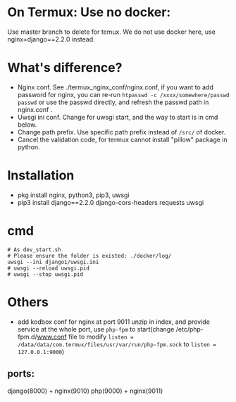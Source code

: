 # On Termux: Use no docker:
Use master branch to delete for temux.
We do not use docker here, use nginx+django==2.2.0 instead.

# What's difference?
- Nginx conf. See ./termux_nginx_conf/nginx.conf, if you want to add password for nginx, you can re-run `htpasswd -c /xxxx/somewhere/passwd passwd` or use the passwd directly, and refresh the passwd path in nginx.conf .
- Uwsgi ini conf. Change for uwsgi start, and the way to start is in cmd below.
- Change path prefix. Use specific path prefix instead of `/src/` of docker.
- Cancel the validation code, for termux cannot install "pillow" package in python.

# Installation
- pkg install nginx, python3, pip3, uwsgi
- pip3 install django==2.2.0 django-cors-headers requests uwsgi

# cmd
```
# As dev_start.sh
# Please ensure the folder is existed: ./docker/log/
uwsgi --ini django1/uwsgi.ini
# uwsgi --reload uwsgi.pid
# uwsgi --stop uwsgi.pid
```

# Others
- add kodbox conf for nginx at port 9011
unzip in index, and provide service at the whole port, use `php-fpm` to start(change /etc/php-fpm.d/www.conf file to modify `listen = /data/data/com.termux/files/usr/var/run/php-fpm.sock` to `listen = 127.0.0.1:9000`)
## ports:
django(8000) + nginx(9010)
php(9000) + nginx(9011)